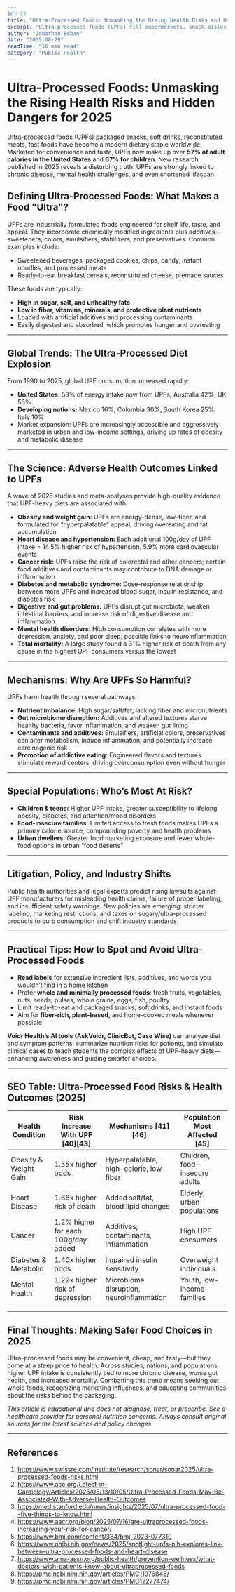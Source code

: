 ```yaml
---
id: 23
title: "Ultra-Processed Foods: Unmasking the Rising Health Risks and Hidden Dangers for 2025"
excerpt: "Ultra-processed foods (UPFs) fill supermarkets, snack aisles, and takeout menus globally but 2025 research reveals alarming connections to obesity, heart disease, cancer, diabetes, and even mental health disorders. This article decodes the science, risks, and global trends behind UPFs, providing actionable insights for healthier choices."
author: "Jonathan Boban"
date: "2025-08-29"
readTime: "16 min read"
category: "Public Health"
---
```


# Ultra-Processed Foods: Unmasking the Rising Health Risks and Hidden Dangers for 2025

Ultra-processed foods (UPFs) packaged snacks, soft drinks, reconstituted meats, fast foods have become a modern dietary staple worldwide. Marketed for convenience and taste, UPFs now make up over **57% of adult calories in the United States** and **67% for children**. New research published in 2025 reveals a disturbing truth: UPFs are strongly linked to chronic disease, mental health challenges, and even shortened lifespan.

## Defining Ultra-Processed Foods: What Makes a Food "Ultra"?

UPFs are industrially formulated foods engineered for shelf life, taste, and appeal. They incorporate chemically modified ingredients plus additives—sweeteners, colors, emulsifiers, stabilizers, and preservatives.
Common examples include:
- Sweetened beverages, packaged cookies, chips, candy, instant noodles, and processed meats
- Ready-to-eat breakfast cereals, reconstituted cheese, premade sauces

These foods are typically:
- **High in sugar, salt, and unhealthy fats**
- **Low in fiber, vitamins, minerals, and protective plant nutrients**
- Loaded with artificial additives and processing contaminants
- Easily digested and absorbed, which promotes hunger and overeating

---

## Global Trends: The Ultra-Processed Diet Explosion

From 1990 to 2025, global UPF consumption increased rapidly:
- **United States:** 58% of energy intake now from UPFs; Australia 42%, UK 56%
- **Developing nations:** Mexico 16%, Colombia 30%, South Korea 25%, Italy 10%
- Market expansion: UPFs are increasingly accessible and aggressively marketed in urban and low-income settings, driving up rates of obesity and metabolic disease

---

## The Science: Adverse Health Outcomes Linked to UPFs

A wave of 2025 studies and meta-analyses provide high-quality evidence that UPF-heavy diets are associated with:
- **Obesity and weight gain:** UPFs are energy-dense, low-fiber, and formulated for “hyperpalatable” appeal, driving overeating and fat accumulation
- **Heart disease and hypertension:** Each additional 100g/day of UPF intake = 14.5% higher risk of hypertension, 5.9% more cardiovascular events
- **Cancer risk:** UPFs raise the risk of colorectal and other cancers; certain food additives and contaminants may contribute to DNA damage or inflammation
- **Diabetes and metabolic syndrome:** Dose-response relationship between more UPFs and increased blood sugar, insulin resistance, and diabetes risk
- **Digestive and gut problems:** UPFs disrupt gut microbiota, weaken intestinal barriers, and increase risk of digestive disease and inflammation
- **Mental health disorders:** High consumption correlates with more depression, anxiety, and poor sleep; possible links to neuroinflammation
- **Total mortality:** A large study found a 31% higher risk of death from any cause in the highest UPF consumers versus the lowest

---

## Mechanisms: Why Are UPFs So Harmful?

UPFs harm health through several pathways:
- **Nutrient imbalance:** High sugar/salt/fat, lacking fiber and micronutrients
- **Gut microbiome disruption:** Additives and altered textures starve healthy bacteria, favor inflammation, and weaken gut lining
- **Contaminants and additives:** Emulsifiers, artificial colors, preservatives can alter metabolism, induce inflammation, and potentially increase carcinogenic risk
- **Promotion of addictive eating:** Engineered flavors and textures stimulate reward centers, driving overconsumption even without hunger

---

## Special Populations: Who’s Most At Risk?

- **Children & teens:** Higher UPF intake, greater susceptibility to lifelong obesity, diabetes, and attention/mood disorders
- **Food-insecure families:** Limited access to fresh foods makes UPFs a primary calorie source, compounding poverty and health problems
- **Urban dwellers:** Greater food marketing exposure and fewer whole-food options in urban “food deserts”

---

## Litigation, Policy, and Industry Shifts

Public health authorities and legal experts predict rising lawsuits against UPF manufacturers for misleading health claims, failure of proper labeling, and insufficient safety warnings.
New policies are emerging: stricter labeling, marketing restrictions, and taxes on sugary/ultra-processed products to curb consumption and shift industry standards.

---

## Practical Tips: How to Spot and Avoid Ultra-Processed Foods

- **Read labels** for extensive ingredient lists, additives, and words you wouldn’t find in a home kitchen
- Prefer **whole and minimally processed foods**: fresh fruits, vegetables, nuts, seeds, pulses, whole grains, eggs, fish, poultry
- Limit ready-to-eat and packaged snacks, soft drinks, and instant foods
- Aim for **fiber-rich, plant-based**, and home-cooked meals whenever possible

**Voidr Health’s AI tools (AskVoidr, ClinicBot, Case Wise)** can analyze diet and symptom patterns, summarize nutrition risks for patients, and simulate clinical cases to teach students the complex effects of UPF-heavy diets—enhancing awareness and guiding smarter choices.

---

## SEO Table: Ultra-Processed Food Risks & Health Outcomes (2025)

| Health Condition          | Risk Increase With UPF [40][43]        | Mechanisms [41][46]                   | Population Most Affected [45]      |
|--------------------------|-----------------------------------------|---------------------------------------|-------------------------------------|
| Obesity & Weight Gain    | 1.55x higher odds                       | Hyperpalatable, high-calorie, low-fiber | Children, food-insecure adults      |
| Heart Disease            | 1.66x higher risk of death              | Added salt/fat, blood lipid changes     | Elderly, urban populations          |
| Cancer                   | 1.2% higher for each 100g/day added     | Additives, contaminants, inflammation   | High UPF consumers                  |
| Diabetes & Metabolic     | 1.40x higher odds                       | Impaired insulin sensitivity           | Overweight individuals              |
| Mental Health            | 1.22x higher risk of depression         | Microbiome disruption, neuroinflammation| Youth, low-income families          |

---

## Final Thoughts: Making Safer Food Choices in 2025

Ultra-processed foods may be convenient, cheap, and tasty—but they come at a steep price to health. Across studies, nations, and populations, higher UPF intake is consistently tied to more chronic disease, worse gut health, and increased mortality. Combatting this trend means seeking out whole foods, recognizing marketing influences, and educating communities about the risks behind the packaging.

*This article is educational and does not diagnose, treat, or prescribe. See a healthcare provider for personal nutrition concerns. Always consult original sources for the latest science and policy changes.*

---

## References

1. https://www.swissre.com/institute/research/sonar/sonar2025/ultra-processed-foods-risks.html  
2. https://www.acc.org/Latest-in-Cardiology/Articles/2025/05/13/10/05/Ultra-Processed-Foods-May-Be-Associated-With-Adverse-Health-Outcomes  
3. https://med.stanford.edu/news/insights/2025/07/ultra-processed-food--five-things-to-know.html  
4. https://www.aacr.org/blog/2025/07/16/are-ultraprocessed-foods-increasing-your-risk-for-cancer/  
5. https://www.bmj.com/content/384/bmj-2023-077310  
6. https://www.nhlbi.nih.gov/news/2025/spotlight-upfs-nih-explores-link-between-ultra-processed-foods-and-heart-disease  
7. https://www.ama-assn.org/public-health/prevention-wellness/what-doctors-wish-patients-knew-about-ultraprocessed-foods  
8. https://pmc.ncbi.nlm.nih.gov/articles/PMC11976848/  
9. https://pmc.ncbi.nlm.nih.gov/articles/PMC12277474/
